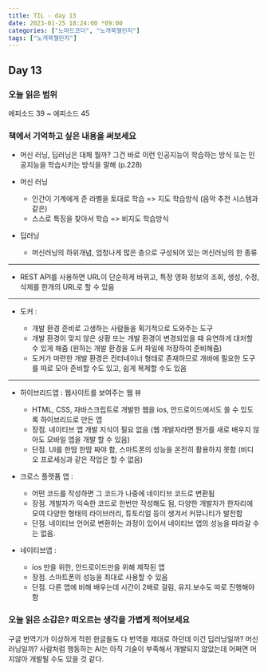 ```yaml
---
title: TIL - day 13
date: 2023-01-25 18:24:00 *09:00
categories: ["노마드코더", "노개북챌린지"]
tags: ["노개북챌린지"]
---
```


## Day 13

### 오늘 읽은 범위

에피소드 39 ~ 에피소드 45

### 책에서 기억하고 싶은 내용을 써보세요

- 머신 러닝, 딥러닝은 대체 뭘까? 그건 바로 이런 인공지능이 학습하는 방식 또는 인공지능을 학습시키는 방식을 말해 (p.228)

- 머신 러닝

  - 인간이 기계에게 준 라벨을 토대로 학습 => 지도 학습방식 (음악 추천 시스템과 같은)
  - 스스로 특징을 찾아서 학습 => 비지도 학습방식

- 딥러닝
  - 머신러닝의 하위개념, 엄청나게 많은 층으로 구성되어 있는 머신러닝의 한 종류

---

- REST API를 사용하면 URL이 단순하게 바뀌고, 특정 영화 정보의 조회, 생성, 수정, 삭제를 한개의 URL로 할 수 있음

---

- 도커 :

  - 개발 환경 준비로 고생하는 사람들을 획기적으로 도와주는 도구
  - 개발 환경이 맞지 않은 상황 또는 개발 환경이 변경되었을 때 유연하게 대처할 수 있게 해줌 (원하는 개발 환경을 도커 파일에 저장하여 준비해줌)
  - 도커가 마련한 개발 환경은 컨터네이너 형태로 존재하므로 개바에 필요한 도구를 따로 모아 준비할 수도 있고, 쉽게 복제할 수도 있음

---

- 하이브리드앱 : 웹사이트를 보여주는 웹 뷰

  - HTML, CSS, 자바스크립트로 개발한 웹을 ios, 안드로이드에서도 쓸 수 있도록 하이브리드로 만든 앱
  - 장점. 네이티브 앱 개발 지식이 필요 없음 (웹 개발자라면 뭔가를 새로 배우지 않아도 모바일 앱을 개발 할 수 있음)
  - 단점. UI를 한땀 한땀 짜야 함, 스마트폰의 성능을 온전히 활용하지 못함 (비디오 프로세싱과 같은 작업은 할 수 없음)

- 크로스 플랫폼 앱 :

  - 어떤 코드를 작성하면 그 코드가 나중에 네이티브 코드로 변환됨
  - 장점. 개발자가 익숙한 코드로 한번만 작성해도 됨, 다양한 개발자가 한자리에 모여 다양한 형태의 라이브러리, 튜토리얼 등이 생겨서 커뮤니티가 발전함
  - 단점. 네이티브 언어로 변환하는 과정이 있어서 네이티브 앱의 성능을 따라갈 수는 없음.

- 네이티브앱 :

  - ios 만을 위한, 안드로이드만을 위해 제작된 앱
  - 장점. 스마트폰의 성능을 최대로 사용할 수 있음
  - 단점. 다른 앱에 비해 배우는데 시간이 2배로 걸림, 유지.보수도 따로 진행해야 함

### 오늘 읽은 소감은? 떠오르는 생각을 가볍게 적어보세요

구글 번역기가 이상하게 적힌 한글들도 다 번역을 제대로 하던데 이건 딥러닝일까? 머신 러닝일까? 사람처럼 행동하는 AI는 아직 기술이 부족해서 개발되지 않았는데 어쩌면 머지않아 개발될 수도 있을 것 같다.
